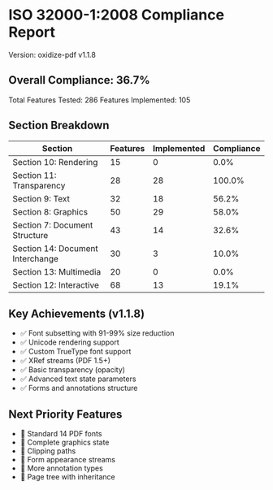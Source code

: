 # ISO 32000-1:2008 Compliance Report

Version: oxidize-pdf v1.1.8

## Overall Compliance: 36.7%

Total Features Tested: 286
Features Implemented: 105

## Section Breakdown

| Section | Features | Implemented | Compliance |
|---------|----------|-------------|------------|
| Section 10: Rendering | 15 | 0 | 0.0% |
| Section 11: Transparency | 28 | 28 | 100.0% |
| Section 9: Text | 32 | 18 | 56.2% |
| Section 8: Graphics | 50 | 29 | 58.0% |
| Section 7: Document Structure | 43 | 14 | 32.6% |
| Section 14: Document Interchange | 30 | 3 | 10.0% |
| Section 13: Multimedia | 20 | 0 | 0.0% |
| Section 12: Interactive | 68 | 13 | 19.1% |

## Key Achievements (v1.1.8)

- ✅ Font subsetting with 91-99% size reduction
- ✅ Unicode rendering support
- ✅ Custom TrueType font support
- ✅ XRef streams (PDF 1.5+)
- ✅ Basic transparency (opacity)
- ✅ Advanced text state parameters
- ✅ Forms and annotations structure

## Next Priority Features

- 🔲 Standard 14 PDF fonts
- 🔲 Complete graphics state
- 🔲 Clipping paths
- 🔲 Form appearance streams
- 🔲 More annotation types
- 🔲 Page tree with inheritance
